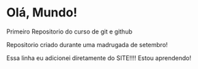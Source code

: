 # Olá, Mundo!
 Primeiro Repositorio do curso de git e github

Repositorio criado durante uma madrugada de setembro!

Essa linha eu adicionei diretamente do SITE!!!! Estou aprendendo!
